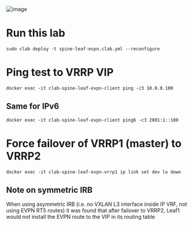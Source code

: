 ![image](https://github.com/jbemmel/srl-self-organizing/assets/2031627/aec938ba-b185-4cc7-8932-e19b4efe6ef3)

# Run this lab
```
sudo clab deploy -t spine-leaf-evpn.clab.yml --reconfigure
```

# Ping test to VRRP VIP
```
docker exec -it clab-spine-leaf-evpn-client ping -c3 10.0.0.100
```

## Same for IPv6
```
docker exec -it clab-spine-leaf-evpn-client ping6 -c3 2001:1::100
```

# Force failover of VRRP1 (master) to VRRP2
```
docker exec -it clab-spine-leaf-evpn-vrrp1 ip link set dev lo down
```

## Note on symmetric IRB
When using asymmetric IRB (i.e. no VXLAN L3 interface inside IP VRF, not using EVPN RT5 routes) it was found that after failover to VRRP2, Leaf1 would not install the EVPN route to the VIP in its routing table
